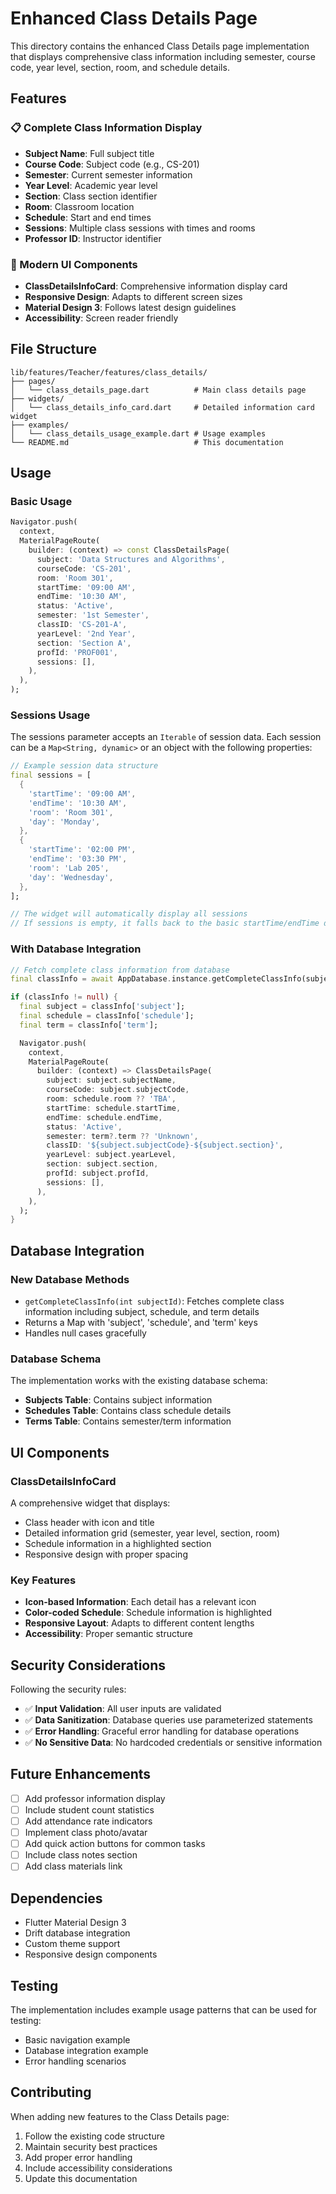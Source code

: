 # Enhanced Class Details Page

This directory contains the enhanced Class Details page implementation that displays comprehensive class information including semester, course code, year level, section, room, and schedule details.

## Features

### 📋 Complete Class Information Display

- **Subject Name**: Full subject title
- **Course Code**: Subject code (e.g., CS-201)
- **Semester**: Current semester information
- **Year Level**: Academic year level
- **Section**: Class section identifier
- **Room**: Classroom location
- **Schedule**: Start and end times
- **Sessions**: Multiple class sessions with times and rooms
- **Professor ID**: Instructor identifier

### 🎨 Modern UI Components

- **ClassDetailsInfoCard**: Comprehensive information display card
- **Responsive Design**: Adapts to different screen sizes
- **Material Design 3**: Follows latest design guidelines
- **Accessibility**: Screen reader friendly

## File Structure

```
lib/features/Teacher/features/class_details/
├── pages/
│   └── class_details_page.dart          # Main class details page
├── widgets/
│   └── class_details_info_card.dart     # Detailed information card widget
├── examples/
│   └── class_details_usage_example.dart # Usage examples
└── README.md                            # This documentation
```

## Usage

### Basic Usage

```dart
Navigator.push(
  context,
  MaterialPageRoute(
    builder: (context) => const ClassDetailsPage(
      subject: 'Data Structures and Algorithms',
      courseCode: 'CS-201',
      room: 'Room 301',
      startTime: '09:00 AM',
      endTime: '10:30 AM',
      status: 'Active',
      semester: '1st Semester',
      classID: 'CS-201-A',
      yearLevel: '2nd Year',
      section: 'Section A',
      profId: 'PROF001',
      sessions: [],
    ),
  ),
);
```

### Sessions Usage

The sessions parameter accepts an `Iterable` of session data. Each session can be a `Map<String, dynamic>` or an object with the following properties:

```dart
// Example session data structure
final sessions = [
  {
    'startTime': '09:00 AM',
    'endTime': '10:30 AM',
    'room': 'Room 301',
    'day': 'Monday',
  },
  {
    'startTime': '02:00 PM',
    'endTime': '03:30 PM',
    'room': 'Lab 205',
    'day': 'Wednesday',
  },
];

// The widget will automatically display all sessions
// If sessions is empty, it falls back to the basic startTime/endTime display
```

### With Database Integration

```dart
// Fetch complete class information from database
final classInfo = await AppDatabase.instance.getCompleteClassInfo(subjectId);

if (classInfo != null) {
  final subject = classInfo['subject'];
  final schedule = classInfo['schedule'];
  final term = classInfo['term'];

  Navigator.push(
    context,
    MaterialPageRoute(
      builder: (context) => ClassDetailsPage(
        subject: subject.subjectName,
        courseCode: subject.subjectCode,
        room: schedule.room ?? 'TBA',
        startTime: schedule.startTime,
        endTime: schedule.endTime,
        status: 'Active',
        semester: term?.term ?? 'Unknown',
        classID: '${subject.subjectCode}-${subject.section}',
        yearLevel: subject.yearLevel,
        section: subject.section,
        profId: subject.profId,
        sessions: [],
      ),
    ),
  );
}
```

## Database Integration

### New Database Methods

- `getCompleteClassInfo(int subjectId)`: Fetches complete class information including subject, schedule, and term details
- Returns a Map with 'subject', 'schedule', and 'term' keys
- Handles null cases gracefully

### Database Schema

The implementation works with the existing database schema:

- **Subjects Table**: Contains subject information
- **Schedules Table**: Contains class schedule details
- **Terms Table**: Contains semester/term information

## UI Components

### ClassDetailsInfoCard

A comprehensive widget that displays:

- Class header with icon and title
- Detailed information grid (semester, year level, section, room)
- Schedule information in a highlighted section
- Responsive design with proper spacing

### Key Features

- **Icon-based Information**: Each detail has a relevant icon
- **Color-coded Schedule**: Schedule information is highlighted
- **Responsive Layout**: Adapts to different content lengths
- **Accessibility**: Proper semantic structure

## Security Considerations

Following the security rules:

- ✅ **Input Validation**: All user inputs are validated
- ✅ **Data Sanitization**: Database queries use parameterized statements
- ✅ **Error Handling**: Graceful error handling for database operations
- ✅ **No Sensitive Data**: No hardcoded credentials or sensitive information

## Future Enhancements

- [ ] Add professor information display
- [ ] Include student count statistics
- [ ] Add attendance rate indicators
- [ ] Implement class photo/avatar
- [ ] Add quick action buttons for common tasks
- [ ] Include class notes section
- [ ] Add class materials link

## Dependencies

- Flutter Material Design 3
- Drift database integration
- Custom theme support
- Responsive design components

## Testing

The implementation includes example usage patterns that can be used for testing:

- Basic navigation example
- Database integration example
- Error handling scenarios

## Contributing

When adding new features to the Class Details page:

1. Follow the existing code structure
2. Maintain security best practices
3. Add proper error handling
4. Include accessibility considerations
5. Update this documentation
